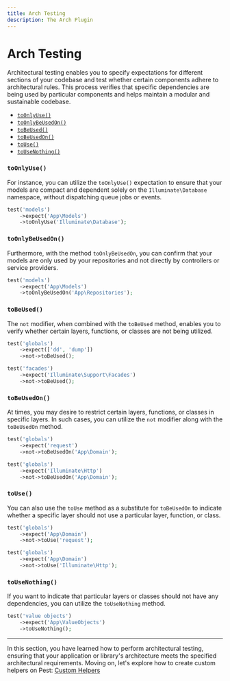 ```yaml
---
title: Arch Testing
description: The Arch Plugin
---
```


# Arch Testing

Architectural testing enables you to specify expectations for different sections of your codebase and test whether certain components adhere to architectural rules. This process verifies that specific dependencies are being used by particular components and helps maintain a modular and sustainable codebase.

<div class="collection-method-list" markdown="1">

- [`toOnlyUse()`](#expect-toOnlyUse)
- [`toOnlyBeUsedOn()`](#expect-toOnlyBeUsedOn)
- [`toBeUsed()`](#expect-toBeUsed)
- [`toBeUsedOn()`](#expect-toBeUsedOn)
- [`toUse()`](#expect-toUse)
- [`toUseNothing()`](#expect-toUseNothing)

</div>

<a name="expect-toOnlyUse"></a>
### `toOnlyUse()`

For instance, you can utilize the `toOnlyUse()` expectation to ensure that your models are compact and dependent solely on the `Illuminate\Database` namespace, without dispatching queue jobs or events.

```php
test('models')
    ->expect('App\Models')
    ->toOnlyUse('Illuminate\Database');
```

<a name="expect-toOnlyBeUsedOn"></a>
### `toOnlyBeUsedOn()`

Furthermore, with the method `toOnlyBeUsedOn`, you can confirm that your models are only used by your repositories and not directly by controllers or service providers.

```php
test('models')
    ->expect('App\Models')
    ->toOnlyBeUsedOn('App\Repositories');
```

<a name="expect-toBeUsed"></a>
### `toBeUsed()`

The `not` modifier, when combined with the `toBeUsed` method, enables you to verify whether certain layers, functions, or classes are not being utilized.

```php
test('globals')
    ->expect(['dd', 'dump'])
    ->not->toBeUsed();

test('facades')
    ->expect('Illuminate\Support\Facades')
    ->not->toBeUsed();
```

<a name="expect-toBeUsedOn"></a>
### `toBeUsedOn()`

At times, you may desire to restrict certain layers, functions, or classes in specific layers. In such cases, you can utilize the `not` modifier along with the `toBeUsedOn` method.

```php
test('globals')
    ->expect('request')
    ->not->toBeUsedOn('App\Domain');

test('globals')
    ->expect('Illuminate\Http')
    ->not->toBeUsedOn('App\Domain');
```

<a name="expect-toUse"></a>
### `toUse()`

You can also use the `toUse` method as a substitute for `toBeUsedOn` to indicate whether a specific layer should not use a particular layer, function, or class.

```php
test('globals')
    ->expect('App\Domain')
    ->not->toUse('request');

test('globals')
    ->expect('App\Domain')
    ->not->toUse('Illuminate\Http');
```

<a name="expect-toUseNothing"></a>
### `toUseNothing()`

If you want to indicate that particular layers or classes should not have any dependencies, you can utilize the `toUseNothing` method.

```php
test('value objects')
    ->expect('App\ValueObjects')
    ->toUseNothing();
```

---

In this section, you have learned how to perform architectural testing, ensuring that your application or library's architecture meets the specified architectural requirements. Moving on, let's explore how to create custom helpers on Pest: [Custom Helpers](/docs/custom-helpers)
